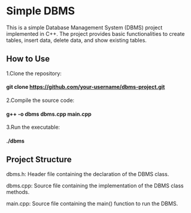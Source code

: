# Simple DBMS
This is a simple Database Management System (DBMS) project implemented in C++. The project provides basic functionalities to create
tables, insert data, delete data, and show existing tables.
## How to Use
1.Clone the repository:
#### git clone https://github.com/your-username/dbms-project.git
2.Compile the source code:
#### g++ -o dbms dbms.cpp main.cpp
3.Run the executable:
#### ./dbms

## Project Structure
dbms.h: Header file containing the declaration of the DBMS class.

dbms.cpp: Source file containing the implementation of the DBMS class methods.

main.cpp: Source file containing the main() function to run the DBMS.
